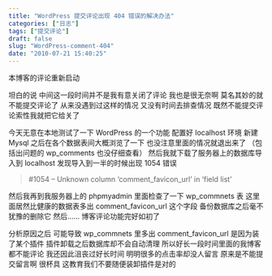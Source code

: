 ```yaml
---
title: "WordPress 提交评论出现 404 错误的解决办法"
categories: ["日志"]
tags: ["提交评论"]
draft: false
slug: "WordPress-comment-404"
date: "2010-07-21 15:40:25"
---
```


本博客的评论重新启动

坦白的说
中间这一段时间并不是我有意关闭了评论
我也是很无奈啊
莫名其妙的就不能提交评论了
从来没遇到过这样的情况
又没有时间去排查情况
既然不能提交评论索性我就把它给关了

今天无意在本地测试了一下 WordPress 的一个功能
配置好 localhost 环境
新建 Mysql 之后在各个数据表间大概浏览了一下
也没注意里面的情况就退出来了
（包括出问题的 wp_comments 也没仔细查看）
然后我就下载了服务器上的数据库导入到 localhost
发现导入到一半的时候出现 1054 错误
<blockquote>#1054 – Unknown column ‘comment_favicon_url’ in ‘field list’
</blockquote>
然后我再到我服务器上的 phpmyadmin 里面检查了一下 wp_commnets 表
这里面居然比健康的数据表多出 comment_favicon_url 这个字段
备份数据库之后毫不犹豫的删除它
然后……
博客评论功能完好如初了

分析原因之后
可能导致 wp_commnets 里多出 comment_favicon_url 是因为装了某个插件
插件卸载之后数据库却不会自动清理
所以好长一段时间里面的我博客都不能评论
我还因此沮丧过好长时间
明明很多的点击率却没人留言
原来是不能提交留言啊
很杯具
这教育我们不要随便装卸插件是对的

